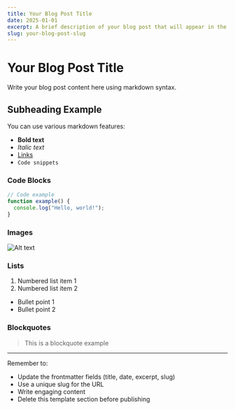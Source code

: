 ```yaml
---
title: Your Blog Post Title
date: 2025-01-01
excerpt: A brief description of your blog post that will appear in the blog list
slug: your-blog-post-slug
---
```


# Your Blog Post Title

Write your blog post content here using markdown syntax.

## Subheading Example

You can use various markdown features:

- **Bold text**
- *Italic text*
- [Links](https://example.com)
- `Code snippets`

### Code Blocks

```javascript
// Code example
function example() {
  console.log("Hello, world!");
}
```

### Images

![Alt text](image-url)

### Lists

1. Numbered list item 1
2. Numbered list item 2

- Bullet point 1
- Bullet point 2

### Blockquotes

> This is a blockquote example

---

Remember to:
- Update the frontmatter fields (title, date, excerpt, slug)
- Use a unique slug for the URL
- Write engaging content
- Delete this template section before publishing
